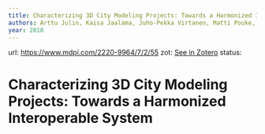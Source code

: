 ```yaml
---
title: Characterizing 3D City Modeling Projects: Towards a Harmonized Interoperable System
authors: Arttu Julin, Kaisa Jaalama, Juho-Pekka Virtanen, Matti Pouke, Johanna Ylipulli, Matti Vaaja, Juha Hyyppä, Hannu Hyyppä
year: 2018
---
```

url:  https://www.mdpi.com/2220-9964/7/2/55
zot: [See in Zotero](zotero://select/items/@julinCharacterizing3DCity2018)
status:
# Characterizing 3D City Modeling Projects: Towards a Harmonized Interoperable System




